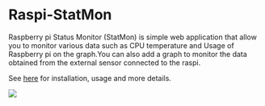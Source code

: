 Raspi-StatMon
===

Raspberry pi Status Monitor (StatMon) is simple web application that allow you to monitor various data such as CPU temperature and Usage of Raspberry pi on the graph.You can also add a graph to monitor the data obtained from the external sensor connected to the raspi.


See [here]() for installation, usage and more details.


![](doc/img/demo.gif)